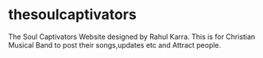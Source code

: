 # thesoulcaptivators
The Soul Captivators Website designed by Rahul Karra.
This is for Christian Musical Band to post their songs,updates etc and  Attract people. 
